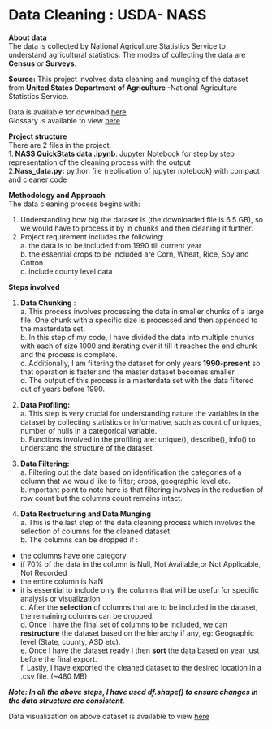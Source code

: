 # Data Cleaning : USDA- NASS


<B> About data</B> <br>
The data is collected by National Agriculture Statistics Service to understand agricultural statistics. The modes of collecting the data are <b>Census</b> or <b>Surveys.</b> <br>

<b>Source:</b> This project involves  data cleaning and munging of the dataset from <B> United States Department of Agriculture </B> -National Agriculture Statistics Service.<br> 

Data is available for download [here](https://quickstats.nass.usda.gov) <br>
Glossary is available to view [here](https://quickstats.nass.usda.gov/src/glossary.pdf) <br>

<b>Project structure </b> <br>
 There are 2 files in the project:<br>
 1.<b> NASS QuickStats data .ipynb</b>: Jupyter Notebook for step by step representation of the cleaning process with the output <br>
 2.<b>Nass_data.py:</b> python file (replication of jupyter notebook) with compact and cleaner code<br>
 
<b>Methodology and Approach</b><br>
The data cleaning process begins with:<br>
1. Understanding how big the dataset is (the downloaded file is 6.5 GB), so we would have to process it by in chunks and then  cleaning it further.<br>
2. Project requirement includes the following:<br>
a. the data is to be included from 1990 till current year <br>
b. the essential crops to be included are  Corn, Wheat, Rice, Soy and Cotton<br>
c. include county level data <br>


<b>Steps involved</b><br>

1. <b>Data Chunking</b> : <br> 
a. This process involves processing the data in smaller chunks of a large file. One chunk with a specific size is processed and then appended to the masterdata set. <br>
b. In this step of my code, I have divided the data into multiple chunks with each of size 1000 and iterating over it till it reaches the end chunk and the process is complete. <br>
c. Additionally, I am filtering the dataset for only years <b>1990-present</b> so that operation is faster and the master dataset becomes smaller.<br>
d. The output of this process is a masterdata set with the data filtered out of years before 1990.<br>

2. <b>Data Profiling:</b><br> 
a. This step is very crucial for understanding nature the variables in the dataset by collecting statistics or informative, such as count of uniques, number of nulls in a categorical variable.<br>
b. Functions involved in the profiling are: unique(), describe(), info() to understand the structure of the dataset.<br>

3. <b> Data Filtering: </b><br>
a. Filtering out the data based on identification the categories of a column that we would like to filter; crops, geographic level etc.<br>
b.Important point to note here is that filtering involves in the reduction of row count but the columns count remains intact.<br>
 
4. <b> Data Restructuring and Data Munging</b><br>
a. This is the last step of the data cleaning process which involves the selection of columns for the cleaned dataset.<br>
b. The columns can be dropped if :<br>
- the columns have one category <br>
- if 70% of the data in the column is Null, Not Available,or Not Applicable, Not Recorded <br>
- the entire column is NaN <br>
- it is essential to include only the columns that will be useful for specific analysis or visualization <br>
c. After the <b>selection</b> of columns that are to be included in the dataset, the remaining columns can be dropped.<br>
d. Once I have the final set of columns to be included, we can <b>restructure</b> the dataset based on the hierarchy if any,
eg: Geographic level (State, county, ASD etc).<br>
e. Once I have the dataset ready I then <b>sort</b> the data based on year just before the final export.<br>
f. Lastly, I have exported the cleaned dataset to the desired location in a .csv file. (~480 MB) <br>
  
<b><i>Note: In all the above steps, I have used df.shape() to ensure changes in the data structure are consistent.</b></i><br>

Data visualization on above dataset is available to view [here](https://public.tableau.com/profile/shruti.mehta#!/vizhome/NASSQuickStatsdashboard/NASSQuickStatsdashboard)
